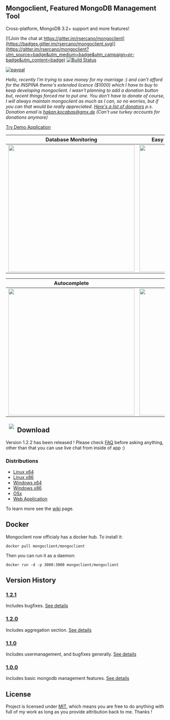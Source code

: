 ## Mongoclient, Featured MongoDB Management Tool
Cross-platform, MongoDB 3.2+ support and more features!

[![Join the chat at https://gitter.im/rsercano/mongoclient](https://badges.gitter.im/rsercano/mongoclient.svg)](https://gitter.im/rsercano/mongoclient?utm_source=badge&utm_medium=badge&utm_campaign=pr-badge&utm_content=badge)                     [![Build Status](https://travis-ci.org/rsercano/mongoclient.svg?branch=master)](https://travis-ci.org/rsercano/mongoclient)


[![paypal](https://www.paypalobjects.com/en_US/i/btn/btn_donateCC_LG.gif)](https://www.paypal.com/cgi-bin/webscr?cmd=_s-xclick&hosted_button_id=Y5VD95E96NU6S)

*Hello, recently I'm trying to save money for my marriage :) and can't afford for the INSPINA theme's extended licence ($1000) which I have to buy to keep developing mongoclient. I wasn't planning to add a donation button but, recent things forced me to put one. You don't have to donate of course, I will always maintain mongoclient as much as I can, so no worries, but if you can that would be really appreciated. [Here's a list of donators](https://github.com/rsercano/mongoclient/wiki/Donators)* 
*p.s. Donation email is hakan.kocabas@gmx.de (Can't use turkey accounts for donations anymore)*


[Try Demo Application](http://www.mongoclient.com:3000)

   Database Monitoring     | Easy GridFS, Dump/Restore Management
-------------------------|-------------------------
<img src="http://mongoclient.com/img/ss/main_view.png" width="400">  | <img src="http://mongoclient.com/img/ss/file.png" width="400">

   Autocomplete     | User Management
-------------------------|-------------------------
<img src="http://mongoclient.com/img/ss/auto_complete.png" width="400">  | <img src="http://mongoclient.com/img/ss/um.png" width="400">

<img src="http://www.mongoclient.com/img/logo/head_only_medium.png" align="left" hspace="10" vspace="6">

## Download
Version 1.2.2 has been released ! Please check [FAQ](https://github.com/rsercano/mongoclient/wiki/Frequently-Asked-Questions#6-frequently-asked-questions) before asking anything, other than that you can use live chat from inside of app :)

### Distributions

* [Linux x64](https://github.com/rsercano/mongoclient/releases/download/1.2.2/linux-portable-x64.zip)
* [Linux x86](https://github.com/rsercano/mongoclient/releases/download/1.2.2/linux-portable-x86.32-bit.zip)
* [Windows x64](https://github.com/rsercano/mongoclient/releases/download/1.2.2/windows-portable-x64.zip)
* [Windows x86](https://github.com/rsercano/mongoclient/releases/download/1.2.2/windows-portable-x86.32.bit.zip)
* [OSx](https://github.com/rsercano/mongoclient/releases/download/1.2.2/osx-portable.zip)
* [Web Application](https://github.com/rsercano/mongoclient/wiki#31-compile-from-source-browser-edition)

To learn more see the [wiki](https://github.com/rsercano/mongoclient/wiki) page.

## Docker
Mongoclient now officialy has a docker hub. To install it:

```docker pull mongoclient/mongoclient```

Then you can run it as a daemon:

```docker run -d -p 3000:3000 mongoclient/mongoclient```

## Version History
### [1.2.1](https://github.com/rsercano/mongoclient/releases/1.2.1)  
Includes bugfixes. [See details](https://github.com/rsercano/mongoclient/issues?q=milestone%3Av1.2.1)

### [1.2.0](https://github.com/rsercano/mongoclient/releases/1.2.0)  
Includes aggregation section. [See details](https://github.com/rsercano/mongoclient/issues?q=milestone%3Av1.2.0)

### [1.1.0](https://github.com/rsercano/mongoclient/releases/1.1.0)  
Includes usermanagement, and bugfixes generally. [See details](https://github.com/rsercano/mongoclient/issues?q=milestone%3Av1.1.0)

### [1.0.0](https://github.com/rsercano/mongoclient/releases/1.0.0)  
Includes basic mongodb management features. [See details](https://github.com/rsercano/mongoclient/issues?q=milestone%3Av1.0.0)


## License
Project is licensed under [MIT](https://en.wikipedia.org/wiki/MIT_License), which means you are free to do anything with full of my work as long as you provide attribution back to me. Thanks !
